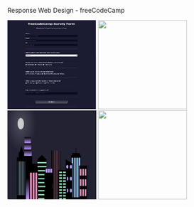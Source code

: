 Response Web Design - freeCodeCamp

<img src="https://github.com/traci-porter/github-portfolio/blob/main/2024-03-21_15-26-41.png?raw=true" style="display" width="200px" height="200px">
<img src="https://i.pinimg.com/564x/23/6f/ed/236fedc1fe557a77ce09322973f6ef1a.jpg" style="display" width="200px" height="200px">
<img src="https://github.com/traci-porter/github-portfolio/blob/main/2024-05-16_08-39-48.png?raw=true" style="display" width="200px" height="200px"
<img src="https://github.com/traci-porter/github-portfolio/blob/main/2024-06-06_13-07-15.png?raw=true" style="display" width="200px" height="200px">
<img src="https://github.com/traci-porter/github-portfolio/blob/main/2024-06-06_13-13-15.png?raw=true" style="display" width="200px" height="200px">
